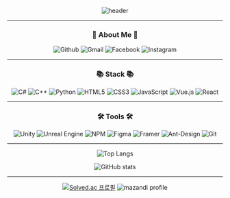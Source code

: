 <div align='center'>
  
![header](https://capsule-render.vercel.app/api?type=rounded&color=000000&text=Jun&fontColor=FFD700&fontSize=70&animation=twinkling)

---

<div align='center'>

### :honeybee: About Me :honeybee:
![Github](https://img.shields.io/badge/GitHub-181717?style=for-the-badge&logo=github&logoColor=white)
![Gmail](https://img.shields.io/badge/Gmail-D14836?style=for-the-badge&logo=gmail&logoColor=white)
![Facebook](https://img.shields.io/badge/Facebook-%231877F2.svg?style=for-the-badge&logo=Facebook&logoColor=white)
![Instagram](https://img.shields.io/badge/Instagram-%23E4405F.svg?style=for-the-badge&logo=Instagram&logoColor=white)

---

### 📚 Stack 📚
![C#](https://img.shields.io/badge/c%23-%23239120.svg?style=for-the-badge&logo=csharp&logoColor=white)
![C++](https://img.shields.io/badge/c++-%2300599C.svg?style=for-the-badge&logo=c%2B%2B&logoColor=white)
![Python](https://img.shields.io/badge/python-3670A0?style=for-the-badge&logo=python&logoColor=ffdd54)
![HTML5](https://img.shields.io/badge/html5-%23E34F26.svg?style=for-the-badge&logo=html5&logoColor=white)
![CSS3](https://img.shields.io/badge/css3-%231572B6.svg?style=for-the-badge&logo=css3&logoColor=white)
![JavaScript](https://img.shields.io/badge/javascript-%23323330.svg?style=for-the-badge&logo=javascript&logoColor=%23F7DF1E)
![Vue.js](https://img.shields.io/badge/vuejs-%2335495e.svg?style=for-the-badge&logo=vuedotjs&logoColor=%234FC08D)
![React](https://img.shields.io/badge/react-%2320232a.svg?style=for-the-badge&logo=react&logoColor=%2361DAFB)

---

### 🛠️ Tools 🛠️
![Unity](https://img.shields.io/badge/unity-%23000000.svg?style=for-the-badge&logo=unity&logoColor=white)
![Unreal Engine](https://img.shields.io/badge/unrealengine-%23313131.svg?style=for-the-badge&logo=unrealengine&logoColor=white)
![NPM](https://img.shields.io/badge/NPM-%23CB3837.svg?style=for-the-badge&logo=npm&logoColor=white)
![Figma](https://img.shields.io/badge/figma-%23F24E1E.svg?style=for-the-badge&logo=figma&logoColor=white)
![Framer](https://img.shields.io/badge/Framer-black?style=for-the-badge&logo=framer&logoColor=blue)
![Ant-Design](https://img.shields.io/badge/-AntDesign-%230170FE?style=for-the-badge&logo=ant-design&logoColor=white)
![Git](https://img.shields.io/badge/git-%23F05033.svg?style=for-the-badge&logo=git&logoColor=white)

---

<div>

  ![Top Langs](https://github-readme-stats.vercel.app/api/top-langs/?username=Hwangprogram&layout=compact&theme=onedark)
  
</div>

![GitHub stats](https://github-readme-stats.vercel.app/api?username=Hwangprogram&show_icons=true&theme=onedark)   


---

<div align = 'center'>
  
[![Solved.ac 프로필](http://mazassumnida.wtf/api/generate_badge?boj=dmg05135)](https://solved.ac/{handle}) 
![mazandi profile](http://mazandi.herokuapp.com/api?handle=dmg05135&theme=dark)

</div>
